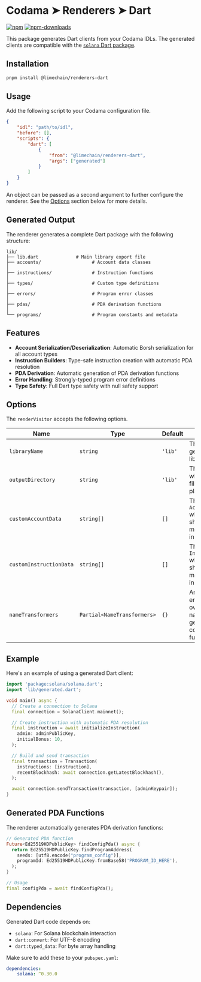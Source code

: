 # Codama ➤ Renderers ➤ Dart

[![npm][npm-image]][npm-url]
[![npm-downloads][npm-downloads-image]][npm-url]

[npm-downloads-image]: https://img.shields.io/npm/dm/@limechain/renderers-dart.svg?style=flat
[npm-image]: https://img.shields.io/npm/v/@limechain/renderers-dart.svg?style=flat&label=%40codama%2Frenderers-dart
[npm-url]: https://www.npmjs.com/package/@limechain/renderers-dart

This package generates Dart clients from your Codama IDLs. The generated clients are compatible with the [`solana` Dart package](https://pub.dev/packages/solana).

## Installation

```sh
pnpm install @limechain/renderers-dart
```

## Usage

Add the following script to your Codama configuration file.

```json
{
    "idl": "path/to/idl",
    "before": [],
    "scripts": {
        "dart": [
            {
                "from": "@limechain/renderers-dart",
                "args": ["generated"]
            }
        ]
    }
}
```

An object can be passed as a second argument to further configure the renderer. See the [Options](#options) section below for more details.

## Generated Output

The renderer generates a complete Dart package with the following structure:

```
lib/
├── lib.dart              # Main library export file
├── accounts/                   # Account data classes
│
├── instructions/               # Instruction functions
│
├── types/                      # Custom type definitions
│
├── errors/                     # Program error classes
│
├── pdas/                       # PDA derivation functions
│
└── programs/                   # Program constants and metadata
```

## Features

- **Account Serialization/Deserialization**: Automatic Borsh serialization for all account types
- **Instruction Builders**: Type-safe instruction creation with automatic PDA resolution
- **PDA Derivation**: Automatic generation of PDA derivation functions
- **Error Handling**: Strongly-typed program error definitions
- **Type Safety**: Full Dart type safety with null safety support

## Options

The `renderVisitor` accepts the following options.

| Name                    | Type                        | Default | Description                                                                                  |
| ----------------------- | --------------------------- | ------- | -------------------------------------------------------------------------------------------- |
| `libraryName`           | `string`                    | `'lib'` | The name of the generated Dart library.                                                      |
| `outputDirectory`       | `string`                    | `'lib'` | The directory where generated files will be placed.                                          |
| `customAccountData`     | `string[]`                  | `[]`    | The names of all `AccountNodes` whose data should be manually written in Dart.               |
| `customInstructionData` | `string[]`                  | `[]`    | The names of all `InstructionNodes` whose data should be manually written in Dart.           |
| `nameTransformers`      | `Partial<NameTransformers>` | `{}`    | An object that enables us to override the names of any generated type, constant or function. |

## Example

Here's an example of using a generated Dart client:

```dart
import 'package:solana/solana.dart';
import 'lib/generated.dart';

void main() async {
  // Create a connection to Solana
  final connection = SolanaClient.mainnet();

  // Create instruction with automatic PDA resolution
  final instruction = await initializeInstruction(
    admin: adminPublicKey,
    initialBonus: 10,
  );

  // Build and send transaction
  final transaction = Transaction(
    instructions: [instruction],
    recentBlockhash: await connection.getLatestBlockhash(),
  );

  await connection.sendTransaction(transaction, [adminKeypair]);
}
```

## Generated PDA Functions

The renderer automatically generates PDA derivation functions:

```dart
// Generated PDA function
Future<Ed25519HDPublicKey> findConfigPda() async {
  return Ed25519HDPublicKey.findProgramAddress(
    seeds: [utf8.encode("program_config")],
    programId: Ed25519HDPublicKey.fromBase58('PROGRAM_ID_HERE'),
  );
}

// Usage
final configPda = await findConfigPda();
```

## Dependencies

Generated Dart code depends on:

- `solana`: For Solana blockchain interaction
- `dart:convert`: For UTF-8 encoding
- `dart:typed_data`: For byte array handling

Make sure to add these to your `pubspec.yaml`:

```yaml
dependencies:
    solana: ^0.30.0
```
